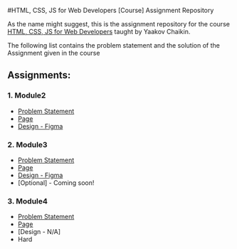 #HTML, CSS, JS for Web Developers [Course] Assignment Repository

As the name might suggest, this is the assignment repository for the course [HTML, CSS, JS for Web Developers](https://www.coursera.org/learn/html-css-javascript-for-web-developers) taught by Yaakov Chaikin.

The following list contains the problem statement and the solution of the Assignment given in the course

## Assignments:
  ### 1. Module2
   - [Problem Statement](https://github.com/jhu-ep-coursera/fullstack-course4/blob/master/assignments/assignment2/Assignment-2.md)
   - [Page](https://frootyegg.github.io/Coursera-HTML-CSS-JS/module2Soln/)
   - [Design - Figma](https://www.figma.com/file/Q7bg9f63fzKHQHbo7QpLti/Coursera-HTML-CSS-JS-COURSE?node-id=0%3A1)
  
  ### 2. Module3
   - [Problem Statement](https://github.com/jhu-ep-coursera/fullstack-course4/blob/master/assignments/assignment3/Assignment-3.md)
   - [Page](https://frootyegg.github.io/Coursera-HTML-CSS-JS/module3Soln/)
   - [Design - Figma](https://www.figma.com/file/Q7bg9f63fzKHQHbo7QpLti/Coursera--HTML-CSS-JS-COURSE?node-id=47%3A2)
   - [Optional] - Coming soon!

  ### 3. Module4
   - [Problem Statement](https://github.com/jhu-ep-coursera/fullstack-course4/blob/master/assignments/assignment4/Assignment-4.md)
   - [Page](https://frootyegg.github.io/Coursera-HTML-CSS-JS/module4Sol%20-%20Hard/)
   - [Design - N/A]
   - Hard
   
